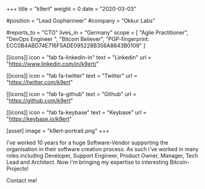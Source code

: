+++ 
title = "k9ert" 
weight = 0 
date = "2020-03-03"

#position = "Lead Gopherineer" 
#company = "Okkur Labs"

#reports_to = "CTO" 
lives_in = "Germany"
scope = [ "Agile Practitioner", "DevOps Engineer ", "Bitcoin Believer", "PGP-fingerprint: ECC0B4ABD74E716F5ADE095228B358A8843B0109" ]

[[icons]] 
icon = "fab fa-linkedin-in" 
text = "Linkedin"
url = "https://www.linkedin.com/in/k9ert/"

[[icons]] 
icon = "fab fa-twitter" 
text = "Twitter"
url = "https://twitter.com/k9ert"

[[icons]] 
icon = "fab fa-github" 
text = "Github"
url = "https://github.com/k9ert"

[[icons]] 
icon = "fab fa-keybase" 
text = "Keybase"
url = "https://keybase.io/k9ert"

[asset] 
image = "k9ert-portrait.png" 
+++

<p>I've worked 10 years for a huge Software-Vendor supporting the organisation in their software creation process. As such i've worked in many roles including Developer, Support Engineer, Product Owner, Manager, Tech Lead and Architect.
Now i'm bringing my expertise to interesting Bitcoin-Projects!</p>
Contact me!